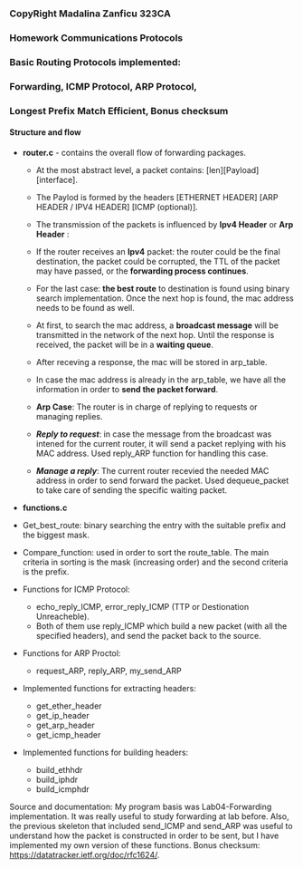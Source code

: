### CopyRight Madalina Zanficu 323CA
### **Homework Communications Protocols**
### Basic **Routing Protocols** implemented: 
### **Forwarding**, **ICMP Protocol**, **ARP Protocol**, 
### **Longest Prefix Match Efficient**, **Bonus checksum**

#### **Structure and flow**
- **router.c** - contains the overall flow of forwarding packages.
    - At the most abstract level, a packet contains: [len][Payload][interface].
    - The Paylod is formed by the headers [ETHERNET HEADER]
                                          [ARP HEADER / IPV4 HEADER]
                                          [ICMP (optional)].
    - The transmission of the packets is influenced by **Ipv4 Header**
    or **Arp Header** : 

    - If the router receives an **Ipv4** packet: the router could be the final
    destination, the packet could be corrupted, the TTL of the packet may have
    passed, or the **forwarding process continues**.
    - For the last case: **the best route** to destination is found using binary
    search implementation. Once the next hop is found, the mac address needs to be
    found as well.
    - At first, to search the mac address, a **broadcast message** will be
    transmitted in the network of the next hop. Until the response is received,
    the packet will be in a **waiting queue**.
    - After receving a response, the mac will be stored in arp_table.
    - In case the mac address is already in the arp_table, we have all
    the information in order to **send the packet forward**.

    - **Arp Case**: The router is in charge of replying to requests or managing
    replies.

    - ***Reply to request***: in case the message from the broadcast was
    intened for the current router, it will send a packet replying with
    his MAC address. Used reply_ARP function for handling this case.
    - ***Manage a reply***: The current router recevied the needed
    MAC address in order to send forward the packet. Used dequeue_packet
    to take care of sending the specific waiting packet. 

- **functions.c**
- Get_best_route: binary searching the entry with the suitable prefix 
and the biggest mask.
- Compare_function: used in order to sort the route_table.
The main criteria in sorting is the mask (increasing order)
and the second criteria is the prefix.

- Functions for ICMP Protocol:
    - echo_reply_ICMP, error_reply_ICMP (TTP or Destionation Unreacheble).
    - Both of them use reply_ICMP which build a new packet
    (with all the specified headers), and send the packet back to the source.
- Functions for ARP Proctol:
    - request_ARP, reply_ARP, my_send_ARP
- Implemented functions for extracting headers:
    - get_ether_header
    - get_ip_header
    - get_arp_header
    - get_icmp_header
- Implemented functions for building headers:
    - build_ethhdr
    - build_iphdr
    - build_icmphdr

Source and documentation: My program basis was Lab04-Forwarding implementation.
It was really useful to study forwarding at lab before.
Also, the previous skeleton that included send_ICMP and send_ARP
was useful to understand how the packet is constructed in order to be sent,
but I have implemented my own version of these functions.
Bonus checksum: https://datatracker.ietf.org/doc/rfc1624/.